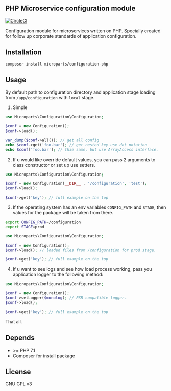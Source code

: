 PHP Microservice configuration module
-------------------------------------

[![CircleCI](https://circleci.com/gh/microparts/configuration-php/tree/master.svg?style=svg)](https://circleci.com/gh/microparts/configuration-php/tree/master)

Configuration module for microservices written on PHP. Specially created
for follow up corporate standards of application configuration.

## Installation

```bash
composer install microparts/configuration-php
```

## Usage

By default path to configuration directory and application stage
loading from `/app/configuration` with `local` stage.

1) Simple
```php
use Microparts\Configuration\Configuration;

$conf = new Configuration();
$conf->load();

var_dump($conf->all()); // get all config
echo $conf->get('foo.bar'); // get nested key use dot notation
echo $conf['foo.bar']; // thie same, but use ArrayAccess interface.
```

2) If u would like override default values, you can pass 2 arguments to
class constructor or set up use setters.

```php
use Microparts\Configuration\Configuration;

$conf = new Configuration(__DIR__ . '/configuration', 'test');
$conf->load();

$conf->get('key'); // full example on the top
```

3) If the operating system has an env variables `CONFIG_PATH` and `STAGE`,
then values for the package will be taken from there.

```bash
export CONFIG_PATH=/configuration
export STAGE=prod
```

```php
use Microparts\Configuration\Configuration;

$conf = new Configuration();
$conf->load(); // loaded files from /configuration for prod stage.

$conf->get('key'); // full example on the top
```

4) If u want to see logs and see how load process working,
pass you application logger to the following method:

```php
use Microparts\Configuration\Configuration;

$conf = new Configuration();
$conf->setLogger($monolog); // PSR compatible logger.
$conf->load();

$conf->get('key'); // full example on the top
```

That all.

## Depends

* \>= PHP 7.1
* Composer for install package

## License

GNU GPL v3
